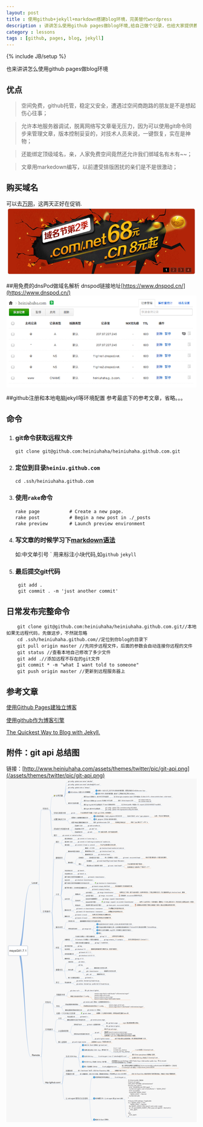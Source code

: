 ```yaml
---
layout: post
title : 使用github+jekyll+markdown搭建blog环境，完美替代wordpress
description : 讲讲怎么使用github pages做blog环境,给自己做个记录，也给大家提供教程，分享交流
category : lessons
tags : [github, pages, blog, jekyll]
---
```

{% include JB/setup %}

也来讲讲怎么使用github pages做blog环境

## 优点 ##

>空间免费，github托管，稳定又安全，遭遇过空间商跑路的朋友是不是想起伤心往事；

>允许本地服务器调试，脱离网络写文章毫无压力，因为可以使用git命令同步来管理文章，版本控制妥妥的，对技术人员来说，一键恢复，实在是神物；

>还能绑定顶级域名，亲，人家免费空间竟然还允许我们绑域名有木有~~；

>文章用markedown编写，以前遭受排版困扰的亲们是不是很激动；

## 购买域名 ##
可以去[万网](http://www.net.cn)，这两天正好在促销.
![net-cn-sales](/assets/themes/twitter/pic/net-cn-sales.png)

##用免费的dnsPod做域名解析
dnspod链接地址[https://www.dnspod.cn/](https://www.dnspod.cn/)
![dnspod settings](/assets/themes/twitter/pic/dnspod-setting.png)

##github注册和本地电脑jekyll等环境配置
参考最底下的参考文章，省略。。。


## 命令 ##

1.  ### git命令获取远程文件 ###

		git clone git@github.com:heiniuhaha/heiniuhaha.github.com.git
	
2.  ### 定位到目录`heiniu.github.com` ###

		cd .ssh/heiniuhaha.github.com
		
3.  ### 使用`rake`命令 ###

		rake page           # Create a new page.
		rake post           # Begin a new post in ./_posts
		rake preview        # Launch preview environment
	
4. ### 写文章的时候学习下[markdown语法](https://github.com/othree/markdown-syntax-zhtw/blob/master/basics.md) ###
	 如:中文单引号 &#96; 用来标注小块代码,如`github` `jekyll`
	 
5. ### 最后提交git代码 ###
		git add .
		git commit . -m 'just another commit'


		
## 日常发布完整命令 ##
		git clone git@github.com:heiniuhaha/heiniuhaha.github.com.git//本地如果无远程代码，先做这步，不然就忽略
		cd .ssh/heiniuhaha.github.com//定位到你blog的目录下
		git pull origin master //先同步远程文件，后面的参数会自动连接你远程的文件
		git status //查看本地自己修改了多少文件
		git add .//添加远程不存在的git文件
		git commit * -m "what I want told to someone"
		git push origin master //更新到远程服务器上
		
## 参考文章 ##

[使用Github Pages建独立博客](http://beiyuu.com/github-pages/)

[使用github作为博客引擎](http://blog.leezhong.com/tech/2010/08/25/make-github-as-blog-engine.html)

[The Quickest Way to Blog with Jekyll.](http://jekyllbootstrap.com/)


## 附件：git api 总结图 ##
链接：[http://www.heiniuhaha.com/assets/themes/twitter/pic/git-api.png](/assets/themes/twitter/pic/git-api.png)
![git api 总结图](/assets/themes/twitter/pic/git-api.png)